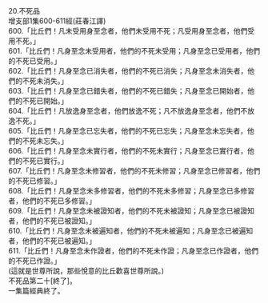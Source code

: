 20.不死品  
增支部1集600-611經(莊春江譯)  
600.「比丘們！凡未受用身至念者，他們未受用不死；凡受用身至念者，他們受用不死。」  
601.「比丘們！凡身至念未受用者，他們的不死未受用；凡身至念已受用者，他們的不死已受用。」  
602.「比丘們！凡身至念已消失者，他們的不死已消失；凡身至念未消失者，他們的不死未消失。」  
603.「比丘們！凡身至念已錯失者，他們的不死已錯失；凡身至念已開始者，他們的不死已開始。」  
604.「比丘們！凡放逸身至念者，他們放逸不死；凡不放逸身至念者，他們不放逸不死。」  
605.「比丘們！凡身至念已忘失者，他們的不死已忘失；凡身至念未忘失者，他們的不死未忘失。」  
606.「比丘們！凡身至念未實行者，他們的不死未實行；凡身至念已實行者，他們的不死已實行。」  
607.「比丘們！凡身至念未修習者，他們的不死未修習；凡身至念已修習者，他們的不死已修習。」  
608.「比丘們！凡身至念未多修習者，他們的不死未多修習；凡身至念已多修習者，他們的不死已多修習。」  
609.「比丘們！凡身至念未被證知者，他們的不死未被證知；凡身至念已被證知者，他們的不死已被證知。」  
610.「比丘們！凡身至念未被遍知者，他們的不死未被遍知；凡身至念已被遍知者，他們的不死已被遍知。」  
611.「比丘們！凡身至念未作證者，他們的不死未作證；凡身至念已作證者，他們的不死已作證。」  
(這就是世尊所說，那些悅意的比丘歡喜世尊所說。)  
不死品第二十[終了]。  
一集篇經典終了。  
  
  
